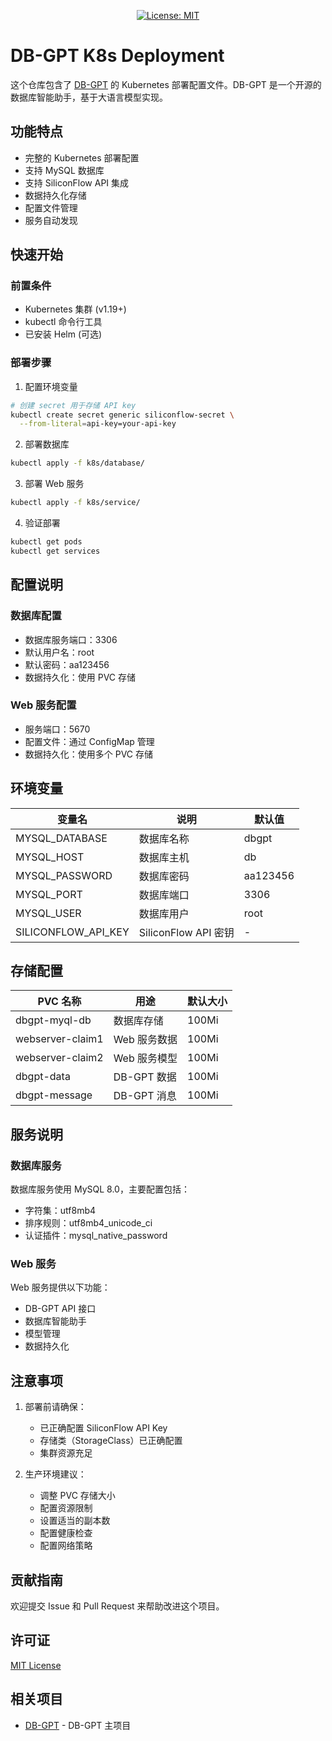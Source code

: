<div align="center">
  <p>
    <a href="https://opensource.org/licenses/MIT">
      <img alt="License: MIT" src="https://img.shields.io/badge/License-MIT-yellow.svg" />
    </a>
  </p>
</div>

# DB-GPT K8s Deployment

这个仓库包含了 [DB-GPT](https://github.com/eosphoros-ai/DB-GPT) 的 Kubernetes 部署配置文件。DB-GPT 是一个开源的数据库智能助手，基于大语言模型实现。

## 功能特点

- 完整的 Kubernetes 部署配置
- 支持 MySQL 数据库
- 支持 SiliconFlow API 集成
- 数据持久化存储
- 配置文件管理
- 服务自动发现


## 快速开始

### 前置条件

- Kubernetes 集群 (v1.19+)
- kubectl 命令行工具
- 已安装 Helm (可选)

### 部署步骤

1. 配置环境变量
```bash
# 创建 secret 用于存储 API key
kubectl create secret generic siliconflow-secret \
  --from-literal=api-key=your-api-key
```

2. 部署数据库
```bash
kubectl apply -f k8s/database/
```

3. 部署 Web 服务
```bash
kubectl apply -f k8s/service/
```

4. 验证部署
```bash
kubectl get pods
kubectl get services
```

## 配置说明

### 数据库配置

- 数据库服务端口：3306
- 默认用户名：root
- 默认密码：aa123456
- 数据持久化：使用 PVC 存储

### Web 服务配置

- 服务端口：5670
- 配置文件：通过 ConfigMap 管理
- 数据持久化：使用多个 PVC 存储

## 环境变量

| 变量名 | 说明 | 默认值 |
|--------|------|--------|
| MYSQL_DATABASE | 数据库名称 | dbgpt |
| MYSQL_HOST | 数据库主机 | db |
| MYSQL_PASSWORD | 数据库密码 | aa123456 |
| MYSQL_PORT | 数据库端口 | 3306 |
| MYSQL_USER | 数据库用户 | root |
| SILICONFLOW_API_KEY | SiliconFlow API 密钥 | - |

## 存储配置

| PVC 名称 | 用途 | 默认大小 |
|----------|------|----------|
| dbgpt-myql-db | 数据库存储 | 100Mi |
| webserver-claim1 | Web 服务数据 | 100Mi |
| webserver-claim2 | Web 服务模型 | 100Mi |
| dbgpt-data | DB-GPT 数据 | 100Mi |
| dbgpt-message | DB-GPT 消息 | 100Mi |

## 服务说明

### 数据库服务

数据库服务使用 MySQL 8.0，主要配置包括：
- 字符集：utf8mb4
- 排序规则：utf8mb4_unicode_ci
- 认证插件：mysql_native_password

### Web 服务

Web 服务提供以下功能：
- DB-GPT API 接口
- 数据库智能助手
- 模型管理
- 数据持久化

## 注意事项

1. 部署前请确保：
   - 已正确配置 SiliconFlow API Key
   - 存储类（StorageClass）已正确配置
   - 集群资源充足

2. 生产环境建议：
   - 调整 PVC 存储大小
   - 配置资源限制
   - 设置适当的副本数
   - 配置健康检查
   - 配置网络策略

## 贡献指南

欢迎提交 Issue 和 Pull Request 来帮助改进这个项目。

## 许可证

[MIT License](LICENSE)

## 相关项目

- [DB-GPT](https://github.com/eosphoros-ai/DB-GPT) - DB-GPT 主项目
